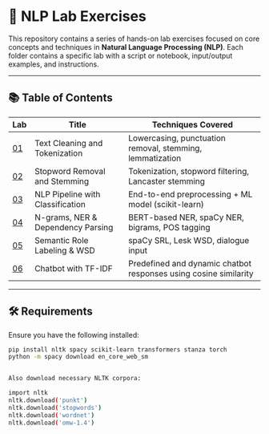 # 🧠 NLP Lab Exercises

This repository contains a series of hands-on lab exercises focused on core concepts and techniques in **Natural Language Processing (NLP)**. Each folder contains a specific lab with a script or notebook, input/output examples, and instructions.

---

## 📚 Table of Contents

| Lab | Title | Techniques Covered |
|-----|-------|--------------------|
| [01](./01_text_cleaning_tokenization) | Text Cleaning and Tokenization | Lowercasing, punctuation removal, stemming, lemmatization |
| [02](./02_stopword_removal_stemming) | Stopword Removal and Stemming | Tokenization, stopword filtering, Lancaster stemming |
| [03](./03_nlp_pipeline_classification) | NLP Pipeline with Classification | End-to-end preprocessing + ML model (scikit-learn) |
| [04](./04_ner_ngrams_dependency_parsing) | N-grams, NER & Dependency Parsing | BERT-based NER, spaCy NER, bigrams, POS tagging |
| [05](./05_srl_and_wsd_dialogue_analysis) | Semantic Role Labeling & WSD | spaCy SRL, Lesk WSD, dialogue input |
| [06](./06_chatbot_tfidf) | Chatbot with TF-IDF | Predefined and dynamic chatbot responses using cosine similarity |

---

## 🛠️ Requirements

Ensure you have the following installed:

```bash
pip install nltk spacy scikit-learn transformers stanza torch
python -m spacy download en_core_web_sm


Also download necessary NLTK corpora:

import nltk
nltk.download('punkt')
nltk.download('stopwords')
nltk.download('wordnet')
nltk.download('omw-1.4')
